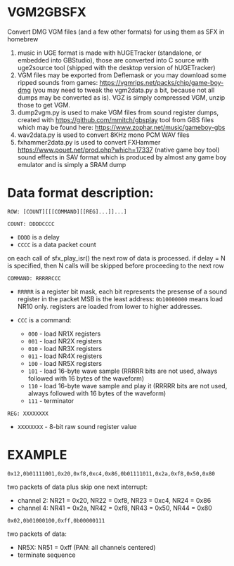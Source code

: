# VGM2GBSFX
Convert DMG VGM files (and a few other formats) for using them as SFX in homebrew

1. music in UGE format is made with hUGETracker (standalone, or embedded into GBStudio), those are converted into C source with uge2source tool (shipped with the desktop version of hUGETracker)
2. VGM files may be exported from Deflemask or you may download some ripped sounds from games: https://vgmrips.net/packs/chip/game-boy-dmg (you may need to tweak the vgm2data.py a bit, because not all dumps may be converted as is). VGZ is simply compressed VGM, unzip those to get VGM.
3. dump2vgm.py is used to make VGM files from sound register dumps, created with https://github.com/mmitch/gbsplay tool from GBS files which may be found here: https://www.zophar.net/music/gameboy-gbs
4. wav2data.py is used to convert 8KHz mono PCM WAV files
5. fxhammer2data.py is used to convert FXHammer https://www.pouet.net/prod.php?which=17337 (native game boy tool) sound effects in SAV format which is produced by almost any game boy emulator and is simply a SRAM dump

# Data format description:

`ROW: [COUNT][[[COMMAND][[REG]...]]...]`

`COUNT: DDDDCCCC` 

- `DDDD` is a delay
- `CCCC` is a data packet count

on each call of sfx_play_isr() the next row of data is processed. if delay = N is specified, then N calls will be skipped before proceeding to the next row

`COMMAND: RRRRRCCC` 

- `RRRRR` is a register bit mask, each bit represents the presense of a sound register in the packet MSB is the least address: `0b10000000` means load NR10 only. registers are loaded from lower to higher addresses.
- `CCC` is a command:

  - `000` - load NR1X registers
  - `001` - load NR2X registers
  - `010` - load NR3X registers
  - `011` - load NR4X registers
  - `100` - load NR5X registers
  - `101` - load 16-byte wave sample (RRRRR bits are not used, always followed with 16 bytes of the waveform)
  - `110` - load 16-byte wave sample and play it (RRRRR bits are not used, always followed with 16 bytes of the waveform)
  - `111` - terminator  

`REG: XXXXXXXX`

- `XXXXXXXX` - 8-bit raw sound register value

# EXAMPLE

`0x12,0b01111001,0x20,0xf8,0xc4,0x86,0b01111011,0x2a,0xf8,0x50,0x80`

two packets of data plus skip one next interrupt:
- channel 2: NR21 = 0x20, NR22 = 0xf8, NR23 = 0xc4, NR24 = 0x86
- channel 4: NR41 = 0x2a, NR42 = 0xf8, NR43 = 0x50, NR44 = 0x80

`0x02,0b01000100,0xff,0b00000111`

two packets of data:
- NR5X: NR51 = 0xff (PAN: all channels centered)
- terminate sequence
